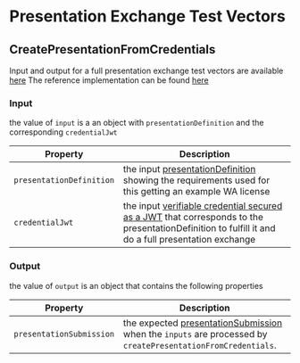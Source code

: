 # Presentation Exchange Test Vectors

## CreatePresentationFromCredentials

Input and output for a full presentation exchange test vectors are available [here](./wa-license.json) The reference implementation can be found [here](https://github.com/TBD54566975/web5-js/blob/main/packages/credentials/src/presentation-exchange.ts#L80)

### Input

the value of `input` is a an object with `presentationDefinition` and the corresponding `credentialJwt`

| Property                | Description                                                                                                                                                                                |
| ----------------------- | ------------------------------------------------------------------------------------------------------------------------------------------------------------------------------------------ |
| `presentationDefinition`           | the input [presentationDefinition](https://identity.foundation/presentation-exchange/#presentation-definition)  showing the requirements used for this getting an example WA license               |
| `credentialJwt`   | the input [verifiable credential secured as a JWT](https://www.w3.org/TR/vc-data-model/#json-web-token) that corresponds to the presentationDefinition to fulfill it and do a full presentation exchange

### Output

the value of `output` is an object that contains the following properties

| Property                | Description                                                                                                                                                                                |
| ----------------------- | ------------------------------------------------------------------------------------------------------------------------------------------------------------------------------------------ |
| `presentationSubmission`           | the expected [presentationSubmission](https://identity.foundation/presentation-exchange/#presentation-submission) when the `inputs` are processed by `createPresentationFromCredentials`.             |

